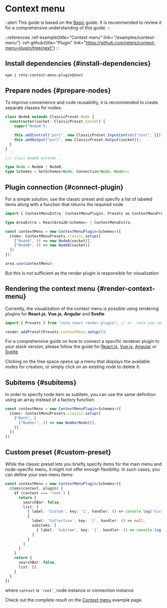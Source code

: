 # Context menu

::alert
This guide is based on the [Basic](/docs/guides/basic) guide. It is recommended to review it for a comprehensive understanding of this guide.
::

::references
:ref-example{title="Context menu" link="/examples/context-menu"}
:ref-github{title="Plugin" link="https://github.com/retejs/context-menu-plugin/tree/next"}
::

## Install dependencies {#install-dependencies}

```bash
npm i rete-context-menu-plugin@next
```

## Prepare nodes {#prepare-nodes}

To improve convenience and code reusability, it is recommended to create separate classes for nodes:

```ts
class NodeA extends ClassicPreset.Node {
  constructor(socket: ClassicPreset.Socket) {
    super("NodeA");

    this.addControl("port", new ClassicPreset.InputControl("text", {}));
    this.addOutput("port", new ClassicPreset.Output(socket));
  }
}

/// class NodeB extends ...

type Node = NodeA | NodeB;
type Schemes = GetSchemes<Node, Connection<Node, Node>>;
```

## Plugin connection {#connect-plugin}

For a simple solution, use the classic preset and specify a list of labeled items along with a function that returns the required node

```ts
import { ContextMenuExtra, ContextMenuPlugin, Presets as ContextMenuPresets } from "rete-context-menu-plugin";

type AreaExtra = ReactArea2D<Schemes> | ContextMenuExtra;

const contextMenu = new ContextMenuPlugin<Schemes>({
  items: ContextMenuPresets.classic.setup([
    ["NodeA", () => new NodeA(socket)],
    ["NodeB", () => new NodeB(socket)]
  ])
});

area.use(contextMenu);
```

But this is not sufficient as the render plugin is responsible for visualization

## Rendering the context menu {#render-context-menu}

Currently, the visualization of the context menu is possible using rendering plugins for **React.js**, **Vue.js**, **Angular** and **Svelte**

```ts
import { Presets } from "rete-react-render-plugin"; // or  rete-vue-render-plugin, rete-angular-render-plugin, rete-svelte-plugin

render.addPreset(Presets.contextMenu.setup());
```

For a comprehensive guide on how to connect a specific renderer plugin to your stack version, please follow the guide for
[React.js](/docs/guides/renderers/react), [Vue.js](/docs/guides/renderers/vue), [Angular](/docs/guides/renderers/angular) or [Svelte](/docs/guides/renderers/svelte)

Clicking on the free space opens up a menu that displays the available nodes for creation, or simply click on an existing node to delete it.

## Subitems {#subitems}

In order to specify node item as subitem, you can use the same definition using an array instead of a factory function:

```ts
const contextMenu = new ContextMenuPlugin<Schemes>({
  items: ContextMenuPresets.classic.setup([
    ["Math", [
      ["Number", () => new NumberNode()],
    ]]
  ])
})
```

## Custom preset {#custom-preset}

While the classic preset lets you briefly specify items for the main menu and node-specific menu, it might not offer enough flexibility. In such cases, you can define your own menu items:

```ts
const contextMenu = new ContextMenuPlugin<Schemes>({
  items(context, plugin) {
    if (context === 'root') {
      return {
        searchBar: false,
        list: [
          { label: 'Custom', key: '1', handler: () => console.log('Custom') },
          {
            label: 'Collection', key: '1', handler: () => null,
            subitems: [
              { label: 'Subitem', key: '1', handler: () => console.log('Subitem') }
            ]
          }
        ]
      }
    }
    return {
      searchBar: false,
      list: []
    }
  }
})
```

where `context` is `'root'`, node instance or connection instance

Check out the complete result on the [Context menu](/examples/context-menu) example page.
